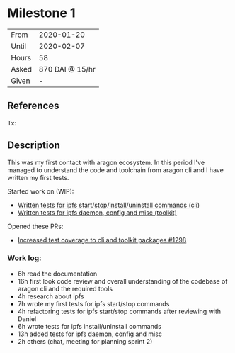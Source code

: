 # Milestone 1

|       |                 |
| ----- | --------------- |
| From  | 2020-01-20      |
| Until | 2020-02-07      |
| Hours | 58              |
| Asked | 870 DAI @ 15/hr |
| Given | -               |

## References

Tx:

## Description

This was my first contact with aragon ecosystem. In this period I've managed to understand the code and toolchain from aragon cli and I have written my first tests.

Started work on (WIP):

- [Written tests for ipfs start/stop/install/uninstall commands (cli)](https://github.com/aragon/aragon-cli/issues/1279)
- [Written tests for ipfs daemon, config and misc (toolkit)](https://github.com/aragon/aragon-cli/issues/1280)

Opened these PRs:

- [Increased test coverage to cli and toolkit packages #1298](https://github.com/aragon/aragon-cli/pull/1298)

### Work log:

- 6h read the documentation
- 16h first look code review and overall understanding of the codebase of aragon cli and the required tools
- 4h research about ipfs
- 7h wrote my first tests for ipfs start/stop commands
- 4h refactoring tests for ipfs start/stop commands after reviewing with Daniel
- 6h wrote tests for ipfs install/uninstall commands
- 13h added tests for ipfs daemon, config and misc
- 2h others (chat, meeting for planning sprint 2)
